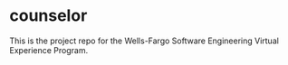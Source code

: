 # counselor
This is the project repo for the Wells-Fargo Software Engineering Virtual Experience Program.
